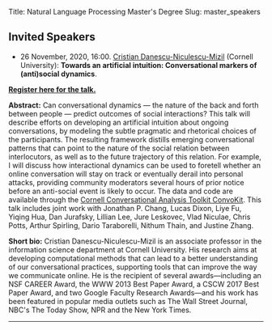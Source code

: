 Title: Natural Language Processing Master's Degree
Slug: master_speakers

## **Invited Speakers**
- 26 November, 2020, 16:00. [Cristian Danescu-Niculescu-Mizil](http://www.cs.cornell.edu/~cristian/) (Cornell University): **Towards an artificial intuition: Conversational markers of (anti)social dynamics**.

**[Register here for the talk.](https://forms.gle/o7VxmEUkfvY7y4P57)**

**Abstract:** Can conversational dynamics — the nature of the back and forth between people — predict outcomes of social interactions? This talk will describe efforts on developing an artificial intuition about ongoing conversations, by modeling the subtle pragmatic and rhetorical choices of the participants. The resulting framework distills emerging conversational patterns that can point to the nature of the social relation between interlocutors, as well as to the future trajectory of this relation.  For example, I will discuss how interactional dynamics can be used to foretell whether an online conversation will stay on track or eventually derail into personal attacks, providing community moderators several hours of prior notice before an anti-social event is likely to occur.
The data and code are available through the [Cornell Conversational Analysis Toolkit ConvoKit](http://convokit.cornell.edu). This talk includes joint work with Jonathan P. Chang, Lucas Dixon, Liye Fu, Yiqing Hua, Dan Jurafsky,  Lillian Lee, Jure Leskovec, Vlad Niculae, Chris Potts, Arthur Spirling, Dario Taraborelli, Nithum Thain, and Justine Zhang.

**Short bio:** Cristian Danescu-Niculescu-Mizil is an associate professor in the information science department at Cornell University.  His research aims at developing computational methods that can lead to a better understanding of our conversational practices, supporting tools that can improve the way we communicate online.  He is the recipient of several awards—including an NSF CAREER Award, the WWW 2013 Best Paper Award, a CSCW 2017 Best Paper Award, and two Google Faculty Research Awards—and his work has been featured in popular media outlets such as The Wall Street Journal, NBC's The Today Show, NPR and the New York Times.

---

